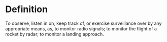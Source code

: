 # Definition

To observe, listen in on, keep track of, or exercise surveillance over
by any appropriate means, as, to monitor radio signals; to monitor the
flight of a rocket by radar; to monitor a landing approach.
